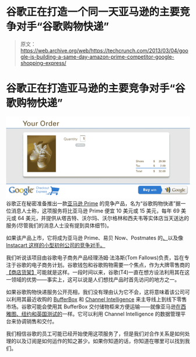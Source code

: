 # 谷歌正在打造一个同一天亚马逊的主要竞争对手“谷歌购物快递”

> 原文：<https://web.archive.org/web/https://techcrunch.com/2013/03/04/google-is-building-a-same-day-amazon-prime-competitor-google-shopping-express/>

# 谷歌正在打造亚马逊的主要竞争对手“谷歌购物快递”

[![google-checkout](img/c9c83105e728d6f385ff00ed5b4e2d8e.png)](https://web.archive.org/web/20221208144009/https://beta.techcrunch.com/wp-content/uploads/2013/03/google-checkout.jpg) 谷歌正在秘密准备推出一款[亚马逊 Prime](https://web.archive.org/web/20221208144009/http://www.amazon.com/gp/help/customer/display.html/?nodeId=200444160) 的竞争产品，名为“谷歌购物快递”据一位消息人士称，这项服务将比亚马逊 Prime 便宜 10 美元或 15 美元，每年 69 美元或 64 美元，并提供从塔吉特、沃尔玛、沃尔格林和西夫韦等实体店当天送达的服务(尽管我们的消息人士没有提到具体细节)。

如果该产品上市，它将成为亚马逊 Prime、易贝 Now、Postmates 的[、](https://web.archive.org/web/20221208144009/http://www.postmates.com/getitnow)以及像 [Instacart 这样的小型初创公司的竞争对手。](https://web.archive.org/web/20221208144009/http://www.instacart.com/)

我们听说该项目由谷歌电子商务产品经理汤姆·法洛斯(Tom Fallows)负责，旨在专注于谷歌的电子商务计划。谷歌钱包和谷歌购物需要一个焦点，作为大牌零售商的[【商店货架】](https://web.archive.org/web/20221208144009/http://gigaom.com/2013/02/24/googles-plan-to-eat-amazons-lunch-and-dominate-retailing/)可能就是这样。一段时间以来，谷歌(T4)一直在想方设法利用其在这一领域的优势——事实上，这可以说是人们想找产品时首先访问的地方之一。

如果谷歌购物快递服务公开亮相，我们没有理由认为它不会，这将意味着该公司可以利用其最近收购的 [BufferBox](https://web.archive.org/web/20221208144009/https://beta.techcrunch.com/2012/11/30/why-did-google-buy-bufferbox-because-the-entire-mail-and-package-delivery-system-is-broken/) 和 [Channel Intelligence](https://web.archive.org/web/20221208144009/https://beta.techcrunch.com/2013/02/06/google-acquires-channel-intelligence-to-boost-product-recommendations-and-e-commer-with-users/) 来主导线上到线下零售市场。谷歌可能会使用其 BufferBox 交付储物柜来方便运输——就像亚马逊[在西雅图、纽约和英国测试的](https://web.archive.org/web/20221208144009/http://www.slate.com/articles/business/small_business/2012/07/amazon_same_day_delivery_how_the_e_commerce_giant_will_destroy_local_retail_.html)一样。它可以利用 Channel Intelligence 的数据管理平台来协调销售和交付。

我们相信谷歌的员工可能已经开始使用这项服务了，但是我们对合作关系是如何处理的以及订阅是如何运作的知之甚少。如果你知道的话，你知道在哪里可以找到我们。